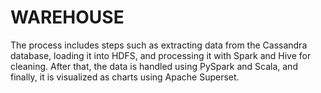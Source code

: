 # WAREHOUSE
The process includes steps such as extracting data from the Cassandra database, loading it into HDFS, and processing it with Spark and Hive for cleaning. After that, the data is handled using PySpark and Scala, and finally, it is visualized as charts using Apache Superset.
